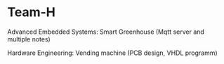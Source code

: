 # Team-H
Advanced Embedded Systems: Smart Greenhouse (Mqtt server and multiple notes)

Hardware Engineering: Vending machine (PCB design, VHDL programm)
